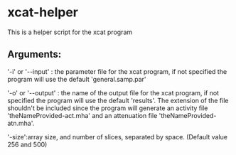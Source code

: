 # xcat-helper
This is a helper script for the xcat program


## Arguments:
'-i' or '--input' : the parameter file for the xcat program, if not specified the program will use the default 'general.samp.par'

'-o' or '--output' : the name of the output file for the xcat program, if not specified the program will use the default 'results'. The extension of the file shouldn't be included since the program will generate an activity file 'theNameProvided-act.mha' and an attenuation file 'theNameProvided-atn.mha'.

'-size':array size, and number of slices, separated by space. (Default value 256 and 500)
